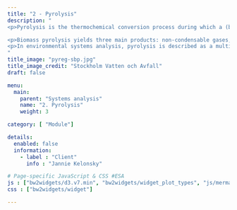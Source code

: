```yaml
---
title: "2 - Pyrolysis"
description: "
<p>Pyrolysis is the thermochemical conversion process during which a (biomass) feedstock is heated in the partial or total absence of oxygen. While pyrolysis is the main technique for producing biochar, other thermochemical conversion techniques exists for carbonising biomass such as torrefaction, hydrothermal carbonisation, gasification.</p>

<p>Biomass pyrolysis yields three main products: non-condensable gases, liquid oil and tars, and solid char. Often, the pyrolysis gases and oil are directly combusted and recovered as energy. In more advanced cases, pyrolysis oil and gas can be recovered, upgraded and used later for energy or chemical products.</p>
<p>In environmental systems analysis, pyrolysis is described as a multi-functional process or multi-product process since it delivers several useful products or services. Note that if <b>waste</b> biomass is used in pyrolysis, another service can be defined, namely <b>waste treatment</b>.</p>
"
title_image: "pyreg-sbp.jpg"
title_image_credit: "Stockholm Vatten och Avfall"
draft: false

menu:
  main:
    parent: "Systems analysis"
    name: "2. Pyrolysis"
    weight: 3

category: [ "Module"]

details:
  enabled: false
  information:
    - label : "Client"
      info : "Jannie Kelonsky"

# Page-specific JavaScript & CSS #ESA
js : ["bw2widgets/d3.v7.min", "bw2widgets/widget_plot_types", "js/mermaid.min"]
css : ["bw2widgets/widget"]

---
```


